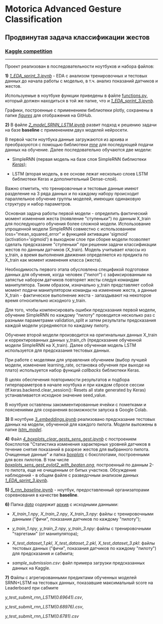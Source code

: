 # Motorica Advanced Gesture Classification
## Продвинутая задача классификации жестов
### [Kaggle competition](https://www.kaggle.com/competitions/motorica-advanced-gesture-classification/leaderboard?)
__________________________________________

Проект реализован в последовательности ноутбуков и набора файлов:

**1)** [*1_EDA_sprint_3.ipynb*](https://github.com/Alex1iv/Motorica_3/blob/main/1_EDA_sprint_3.ipynb) - EDA с анализом тренировочных и тестовых данных до начала работы с моделью, в т.ч. анализ показаний датчиков и жестов.

Используемые в ноутбуке функции приведены в файле [functions.py](https://github.com/Alex1iv/Motorica_3/blob/main/functions.py), который должен находиться в той же папке, что и [*1_EDA_sprint_3.ipynb*](https://github.com/Alex1iv/Motorica_3/blob/main/1_EDA_sprint_3.ipynb).

Графики, построенные с применением библиотеки plotly, сохранены в папке [*figures*](https://github.com/Alex1iv/Motorica_3/tree/main/figures) для отображения на GitHub.

**2)** В файле [*2_model_SRNN_LSTM.ipynb*](https://github.com/Alex1iv/Motorica_3/blob/main/2_model_SRNN_LSTM.ipynb) развит подход к решению задачи на базе **baseline** с применением двух моделей нейросети. 

В первой части ноутбука данные загружаются из архива и преобразуются с помощью библиотеки [*mne*](https://mne.tools/stable/index.html) для последующей подачи данных на обучение. Далее последовательно обучаются две модели: 

- SimpleRNN (первая модель на базе слоя SimpleRNN библиотеки [*Keras*](https://keras.io/)); 

- LSTM (вторая модель, в ее основе лежат несколько слоев LSTM библиотеки Keras и дополнительный Dense-слой). 

Важно отметить, что тренировочные и тестовые данные имеют разделение на 3 ряда данных и по каждому набору происходит параллельное обучение группы моделей, имеющих одинаковую структуру и набор параметров. 

Основная задача работы первой модели - определить фактический момент изменения жеста (появление "ступеньки") по данным X_train для последующего обучения более сложной модели. Использование упрощенной модели SimpleRNN совместно с использованием loss="mean_squared_error" и функцией активации 'sigmoid' (activation='sigmoid') в выходном слое при сборке модели позволяет сделать предсказание "ступеньки" при решении задачи классификации жестов по данным датчиков (X_train). Модель учитывает классы из y_train, а время выполнения движения определяется из предикта по X_train как момент изменения класса (жеста). 

Необходимость первого этапа обусловлена спецификой подготовки данных для обучения, когда человек ("пилот") с зафиксированным на запястье набором датчиков повторяет жесты следуя командам манипулятора. Таким образом, изначально y_train представляет собой момент подачи манипулятором команды на изменение жеста, а данные X_train - фактическое выполнение жеста - запаздывают на некоторое время относительно исходного y_train. 

Для того, чтобы компенсировать ошибки предсказания первой модели, обучение SimpleRNN по каждому "пилоту" проводится несколько раз с разными параметрами validation_split и затем результаты предсказания каждой модели усредняются по каждому пилоту. 

Обучение второй модели производится на оригинальных данных X_train и корректированных данных y_train_ch (предсказание обученной модели SimpleRNN на X_train). Далее обученная модель LSTM используется для предсказания тестовых данных. 

При работе с моделями для управления обучением (выбор лучшей модели, изменение learning_rate, остановка обучения при выходе на плато) используется набор функций *callbacks* библиотеки Keras.

В целях обеспечения повторимости результатов и подбора гиперпараметров в начале ноутбука и при каждом сбросе сессии (tf.keras.backend.clear_session(): Resets all state generated by Keras) устанавливается исходное значение seed_value.  

В ноутбуке оставлены закомментированные ячейки с пометками и пояснениями для сохранения возможности запуска в Google Colab.

**3)** В ноутбуке [*3_embeddings.ipynb*](https://github.com/Alex1iv/Motorica_3/blob/main/3_embeddings.ipynb) реализовано предсказание тестовых данных на модели, обученной для каждого пилота. Модели выложены в папке [*lstm_model*](https://github.com/Alex1iv/Motorica_3/tree/main/lstm_model).

**4)** Файл [*4_boxplots_clear_gests_sens_gest.ipynb*](https://github.com/Alex1iv/Motorica_3/blob/main/4_boxplots_clear_gests_sens_gest.ipynb) с построением боксплотов "Статистика изменения характерных уровней датчиков в течение снятия показаний в разрезе жестов для выбранного пилота. Очищенные данные" и папка [*boxplots*](https://github.com/Alex1iv/Motorica_3/tree/main/boxplots) с боксплотами, построенными для всех пилотов. В том числе [*boxplots_sens_gest_pylot2_with_beaten.png*](https://github.com/Alex1iv/Motorica_3/blob/main/boxplots/boxplots_sens_gest_pylot2_with_beaten.png), построенный по данным 2-го пилота, еще не очищенным от битых участков. Обсуждение наблюдений - в общем файле с разведочным анализом данных [*1_EDA_sprint_3.ipynb*](https://github.com/Alex1iv/Motorica_3/blob/main/1_EDA_sprint_3.ipynb).

**5)** [*5_rnn_baseline.ipynb*](https://github.com/Alex1iv/Motorica_3/blob/main/5_rnn_baseline.ipynb) - ноутбук, предоставленный организаторами соревнования в качестве **baseline**.   

**6)** Папка [*data*](https://github.com/Alex1iv/Motorica_3/tree/main/data) содержит [архив](https://github.com/Alex1iv/Motorica_3/blob/main/data/motorica-advanced-gesture-classification.zip) с исходными данными:

- *X_train_1.npy*, *X_train_2.npy*, *X_train_3.npy*: файлы с тренировочными данными ("фичи", показания датчиков по каждому "пилоту");

- *y_train_1.npy*, *y_train_2.npy*, *y_train_3.npy*: файлы с тренировочными "таргетами" (от манипулятора);

- *X_test_dataset_1.pkl*, *X_test_dataset_2.pkl*, *X_test_dataset_3.pkl*: файлы тестовых данных ("фичи", показания датчиков по каждому "пилоту") для предсказания и сабмита;

- *sample_submission.csv*: файл примера загрузки предсказанных данных на Kaggle.

**7)** Файлы с агрегированными предиктами обученных моделей SRNN+LSTM на тестовых данных, показавшие максимальный score на Leaderboard при сабмите 

*y_test_submit_rnn_LSTM(0.69641).csv*,

*y_test_submit_rnn_LSTM(0.68976).csv*,

*y_test_submit_rnn_LSTM(0.6781).csv*
